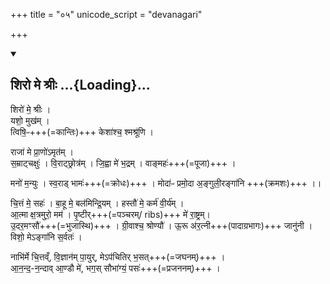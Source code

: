 +++
title = "०५"
unicode_script = "devanagari"

+++

<div class="js_include" includetitle="false" newlevelforh1="2" unfilled url="/devaH/hindukaH/misc-devas/yajuH/shiro_me_shrIH/">
<details open><summary><h2>शिरो मे श्रीः ...{Loading}...</h2></summary>

शिरो॑ मे॒ श्रीः ।  
यशो॒ मुख॑म् ।  
त्विषि॒ᳶ+++(=कान्तिः)+++ केशा॑श्च॒ श्मश्रू॑णि ।

राजा॑ मे प्रा॒णो॑ऽमृत॑म् ।  
स॒म्राट्चक्षुः॑ । वि॒राट्छ्रोत्र॑म् । जि॒ह्वा मे॑ भ॒द्रम् । वाङ्महः॑+++(=पूजा)+++ । 

मनो॑ म॒न्युः । स्व॒राड् भामः॑+++(=क्रोधः)+++ । मोदा॑ᳶ प्रमो॒दा अ॒ङ्गुली॒रङ्गा॑नि +++(क्रमशः)+++ ।। 

चि॒त्तं मे॒ सहः॑ । बा॒हू मे॒ बल॑मिन्द्रि॒यम् । हस्तौ॑ मे॒ कर्म॑ वी॒र्य॑म् ।  
आ॒त्मा क्ष॒त्रमुरो॒ मम॑ । पृ॒ष्टीर्+++(=पञ्चरम्/ ribs)+++ मे॑ रा॒ष्ट्रम्।  
उ॒दर॒मꣳसौ॑+++(=भुजास्थि)+++ । ग्री॒वाश्च॒ श्रोण्यौ॑ । ऊ॒रू अ॑र॒त्नी+++(पादाग्रभागः)+++ जानु॑नी । विशो॒ मेऽङ्गा॑नि स॒र्वतः॑ ।  

नाभि॑र्मे चि॒त्तव्ँ, वि॒ज्ञान॑म् पा॒युर्, मेऽप॑चितिर् भ॒सत्+++(=जघनम्)+++ ।  
आ॒न॒न्द॒-न॒न्दाव् आ॒ण्डौ मे॑, भग॒स् सौभा॑ग्यं॒ पसः॑+++(=प्रजननम्)+++ । 
</details>
</div> 